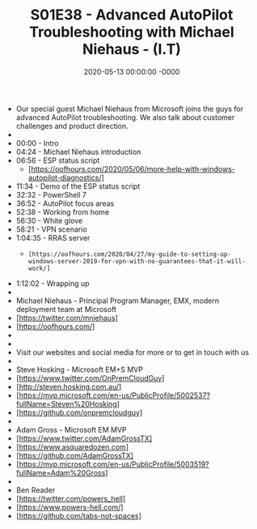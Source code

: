 ﻿---
layout: post
title: "S01E38 - Advanced AutoPilot Troubleshooting with Michael Niehaus - (I.T)"
date: 2020-05-13 00:00:00 -0000
categories:
---

 * Our special guest Michael Niehaus from Microsoft joins the guys for advanced AutoPilot troubleshooting. We also talk about customer challenges and product direction.
 * 
 * 00:00 - Intro
 * 04:24 - Michael Niehaus introduction
 * 06:56 - ESP status script
   - [https://oofhours.com/2020/05/06/more-help-with-windows-autopilot-diagnostics/]
 * 11:34  - Demo of the ESP status script
 * 32:32 - PowerShell 7
 * 36:52 - AutoPilot focus areas
 * 52:38 - Working from home
 * 56:30 - White glove
 * 58:21 - VPN scenario
 * 1:04:35 - RRAS server
   -     [https://oofhours.com/2020/04/27/my-guide-to-setting-up-windows-server-2019-for-vpn-with-no-guarantees-that-it-will-work/]
 * 1:12:02 - Wrapping up
 * 
 * Michael Niehaus - Principal Program Manager, EMX, modern deployment team at Microsoft
 * [https://twitter.com/mniehaus]
 * [https://oofhours.com/]
 * 
 * 
 * Visit our websites and social media for more or to get in touch with us
 * 
 * Steve Hosking - Microsoft EM+S MVP
 * [https://www.twitter.com/OnPremCloudGuy]
 * [http://steven.hosking.com.au/]
 * [https://mvp.microsoft.com/en-us/PublicProfile/5002537?fullName=Steven%20Hosking]
 * [https://github.com/onpremcloudguy]
 * 
 * Adam Gross - Microsoft EM MVP
 * [https://www.twitter.com/AdamGrossTX]
 * [https://www.asquaredozen.com]
 * [https://github.com/AdamGrossTX]
 * [https://mvp.microsoft.com/en-us/PublicProfile/5003519?fullName=Adam%20Gross]
 * 
 * Ben Reader
 * [https://twitter.com/powers_hell]
 * [https://www.powers-hell.com/]
 * [https://github.com/tabs-not-spaces]
